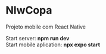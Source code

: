 # NlwCopa
Projeto mobile com React Native

Start server: <b>npm run dev</b><br>
Start mobile aplication: <b>npx expo start</b>
